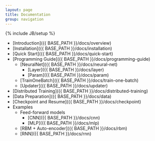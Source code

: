 ```yaml
---
layout: page
title: Documentation
group: navigation
---
```

{% include JB/setup %}
* [Introduction]({{ BASE_PATH }}/docs/overview)
* [Installation]({{ BASE_PATH }}/docs/installation)
* [Quick Start]({{ BASE_PATH }}/docs/quick-start)
* [Programming Guide]({{ BASE_PATH }}/docs/programming-guide)
  * [NeuralNet]({{ BASE_PATH }}/docs/neural-net)
    * [Layer]({{ BASE_PATH }}/docs/layer)
    * [Param]({{ BASE_PATH }}/docs/param)
  * [TrainOneBatch]({{ BASE_PATH }}/docs/train-one-batch)
  * [Updater]({{ BASE_PATH }}/docs/updater)
* [Distributed Training]({{ BASE_PATH }}/docs/distributed-training)
* [Data Preparation]({{ BASE_PATH }}/docs/data)
* [Checkpoint and Resume]({{ BASE_PATH }}/docs/checkpoint)
* Examples
  * Feed-forward models
    * [CNN]({{ BASE_PATH }}/docs/cnn)
    * [MLP]({{ BASE_PATH }}/docs/mlp)
  * [RBM + Auto-encoder]({{ BASE_PATH }}/docs/rbm)
  * [RNN]({{ BASE_PATH }}/docs/rnn)

